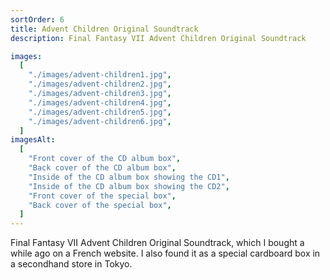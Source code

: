 ```yaml
---
sortOrder: 6
title: Advent Children Original Soundtrack
description: Final Fantasy VII Advent Children Original Soundtrack

images:
  [
    "./images/advent-children1.jpg",
    "./images/advent-children2.jpg",
    "./images/advent-children3.jpg",
    "./images/advent-children4.jpg",
    "./images/advent-children5.jpg",
    "./images/advent-children6.jpg",
  ]
imagesAlt:
  [
    "Front cover of the CD album box",
    "Back cover of the CD album box",
    "Inside of the CD album box showing the CD1",
    "Inside of the CD album box showing the CD2",
    "Front cover of the special box",
    "Back cover of the special box",
  ]
---
```


Final Fantasy VII Advent Children Original Soundtrack, which I bought a while ago on a French website. I also found it as a special cardboard box in a secondhand store in Tokyo.
